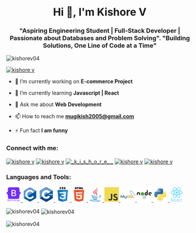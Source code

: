 <h1 align="center">Hi 👋, I'm Kishore V</h1>
<h3 align="center">"Aspiring Engineering Student | Full-Stack Developer | Passionate about Databases and Problem Solving". "Building Solutions, One Line of Code at a Time"</h3>

<p align="left"> <img src="https://komarev.com/ghpvc/?username=kishorev04&label=Profile%20views&color=0e75b6&style=flat" alt="kishorev04" /> </p>

<p align="left"> <a href="https://twitter.com/kishore v" target="blank"><img src="https://img.shields.io/twitter/follow/kishore v?logo=twitter&style=for-the-badge" alt="kishore v" /></a> </p>

- 🔭 I’m currently working on **E-commerce Project**

- 🌱 I’m currently learning **Javascript | React**

- 💬 Ask me about **Web Development**

- 📫 How to reach me **mugikish2005@gmail.com**

- ⚡ Fun fact **I am funny**

<h3 align="left">Connect with me:</h3>
<p align="left">
<a href="https://twitter.com/kishore v" target="blank"><img align="center" src="https://raw.githubusercontent.com/rahuldkjain/github-profile-readme-generator/master/src/images/icons/Social/twitter.svg" alt="kishore v" height="30" width="40" /></a>
<a href="https://linkedin.com/in/kishore v" target="blank"><img align="center" src="https://raw.githubusercontent.com/rahuldkjain/github-profile-readme-generator/master/src/images/icons/Social/linked-in-alt.svg" alt="kishore v" height="30" width="40" /></a>
<a href="https://instagram.com/_k_i_s_h_o_r_e_._" target="blank"><img align="center" src="https://raw.githubusercontent.com/rahuldkjain/github-profile-readme-generator/master/src/images/icons/Social/instagram.svg" alt="_k_i_s_h_o_r_e_._" height="30" width="40" /></a>
<a href="https://www.hackerrank.com/kishore v" target="blank"><img align="center" src="https://raw.githubusercontent.com/rahuldkjain/github-profile-readme-generator/master/src/images/icons/Social/hackerrank.svg" alt="kishore v" height="30" width="40" /></a>
<a href="https://www.leetcode.com/kishore v" target="blank"><img align="center" src="https://raw.githubusercontent.com/rahuldkjain/github-profile-readme-generator/master/src/images/icons/Social/leet-code.svg" alt="kishore v" height="30" width="40" /></a>
</p>

<h3 align="left">Languages and Tools:</h3>
<p align="left"> <a href="https://getbootstrap.com" target="_blank" rel="noreferrer"> <img src="https://raw.githubusercontent.com/devicons/devicon/master/icons/bootstrap/bootstrap-plain-wordmark.svg" alt="bootstrap" width="40" height="40"/> </a> <a href="https://www.cprogramming.com/" target="_blank" rel="noreferrer"> <img src="https://raw.githubusercontent.com/devicons/devicon/master/icons/c/c-original.svg" alt="c" width="40" height="40"/> </a> <a href="https://www.w3schools.com/cpp/" target="_blank" rel="noreferrer"> <img src="https://raw.githubusercontent.com/devicons/devicon/master/icons/cplusplus/cplusplus-original.svg" alt="cplusplus" width="40" height="40"/> </a> <a href="https://www.w3schools.com/css/" target="_blank" rel="noreferrer"> <img src="https://raw.githubusercontent.com/devicons/devicon/master/icons/css3/css3-original-wordmark.svg" alt="css3" width="40" height="40"/> </a> <a href="https://www.w3.org/html/" target="_blank" rel="noreferrer"> <img src="https://raw.githubusercontent.com/devicons/devicon/master/icons/html5/html5-original-wordmark.svg" alt="html5" width="40" height="40"/> </a> <a href="https://www.java.com" target="_blank" rel="noreferrer"> <img src="https://raw.githubusercontent.com/devicons/devicon/master/icons/java/java-original.svg" alt="java" width="40" height="40"/> </a> <a href="https://developer.mozilla.org/en-US/docs/Web/JavaScript" target="_blank" rel="noreferrer"> <img src="https://raw.githubusercontent.com/devicons/devicon/master/icons/javascript/javascript-original.svg" alt="javascript" width="40" height="40"/> </a> <a href="https://www.mysql.com/" target="_blank" rel="noreferrer"> <img src="https://raw.githubusercontent.com/devicons/devicon/master/icons/mysql/mysql-original-wordmark.svg" alt="mysql" width="40" height="40"/> </a> <a href="https://nodejs.org" target="_blank" rel="noreferrer"> <img src="https://raw.githubusercontent.com/devicons/devicon/master/icons/nodejs/nodejs-original-wordmark.svg" alt="nodejs" width="40" height="40"/> </a> <a href="https://www.python.org" target="_blank" rel="noreferrer"> <img src="https://raw.githubusercontent.com/devicons/devicon/master/icons/python/python-original.svg" alt="python" width="40" height="40"/> </a> <a href="https://reactjs.org/" target="_blank" rel="noreferrer"> <img src="https://raw.githubusercontent.com/devicons/devicon/master/icons/react/react-original-wordmark.svg" alt="react" width="40" height="40"/> </a> </p>

<p><img align="left" src="https://github-readme-stats.vercel.app/api/top-langs?username=kishorev04&show_icons=true&locale=en&layout=compact" alt="kishorev04" /></p>

<p>&nbsp;<img align="center" src="https://github-readme-stats.vercel.app/api?username=kishorev04&show_icons=true&locale=en" alt="kishorev04" /></p>

<p><img align="center" src="https://github-readme-streak-stats.herokuapp.com/?user=kishorev04&" alt="kishorev04" /></p>

